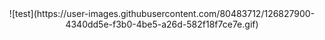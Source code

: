 
<center>![test](https://user-images.githubusercontent.com/80483712/126827900-4340dd5e-f3b0-4be5-a26d-582f18f7ce7e.gif)</center>

